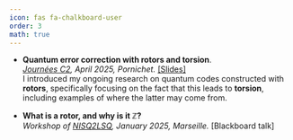 ```yaml
---
icon: fas fa-chalkboard-user
order: 3
math: true
---
```


- **Quantum error correction with rotors and torsion**.  
  *[Journées C2](https://indico.math.cnrs.fr/event/11948/), April 2025, Pornichet.* [\[Slides\]](/assets/files/journees-c2-2025.pdf)  
  I introduced my ongoing research on quantum codes constructed with **rotors**, specifically focusing on the fact that this leads to **torsion**, including examples of where the latter may come from.

- **What is a rotor, and why is it $\mathbb{Z}$?**  
  *Workshop of [NISQ2LSQ](https://project.inria.fr/nisq2lsq/), January 2025, Marseille.* [Blackboard talk]
